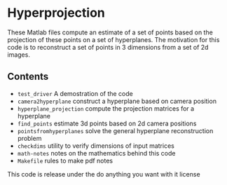 Hyperprojection 
==============================

These Matlab files compute an estimate of a set of points based on the
projection of these points on a set of hyperplanes.  The motivation
for this code is to reconstruct a set of points in 3 dimensions from a
set of 2d images.

Contents
-----------
* `test_driver`  A demostration of the code 
* `camera2hyperplane` construct a hyperplane based on camera position
* `hyperplane_projection` compute the projection matrices for a hyperplane
* `find_points` estimate 3d points based on 2d camera positions
* `pointsfromhyperplanes` solve the general hyperplane reconstruction problem
* `checkdims` utility to verify dimensions of input matrices 
* `math-notes` notes on the mathematics behind this code
* `Makefile` rules to make pdf notes


This code is release under the do anything you want with it license